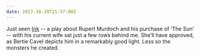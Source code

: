 ```yaml
---
date: 2017-10-20T21:57:00Z
---
```

Just seen [Ink](https://inktheplay.com) -- a play about Rupert Murdoch and his purchase of ‘The Sun’ -- with his current wife sat just a few rows behind me. She’ll have approved, as Bertie Cavel depicts him in a remarkably good light. Less so the monsters he created.
